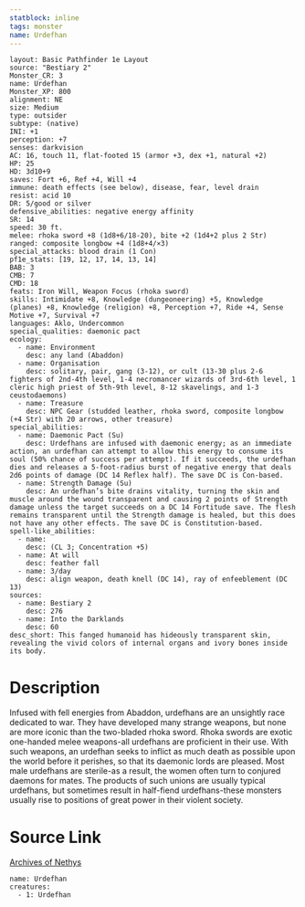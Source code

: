 ```yaml
---
statblock: inline
tags: monster
name: Urdefhan
---
```

```statblock
layout: Basic Pathfinder 1e Layout
source: "Bestiary 2"
Monster_CR: 3
name: Urdefhan
Monster_XP: 800
alignment: NE
size: Medium
type: outsider
subtype: (native)
INI: +1
perception: +7
senses: darkvision
AC: 16, touch 11, flat-footed 15 (armor +3, dex +1, natural +2)
HP: 25
HD: 3d10+9
saves: Fort +6, Ref +4, Will +4
immune: death effects (see below), disease, fear, level drain
resist: acid 10
DR: 5/good or silver
defensive_abilities: negative energy affinity
SR: 14
speed: 30 ft.
melee: rhoka sword +8 (1d8+6/18-20), bite +2 (1d4+2 plus 2 Str)
ranged: composite longbow +4 (1d8+4/×3)
special_attacks: blood drain (1 Con)
pf1e_stats: [19, 12, 17, 14, 13, 14]
BAB: 3
CMB: 7
CMD: 18
feats: Iron Will, Weapon Focus (rhoka sword)
skills: Intimidate +8, Knowledge (dungeoneering) +5, Knowledge (planes) +8, Knowledge (religion) +8, Perception +7, Ride +4, Sense Motive +7, Survival +7
languages: Aklo, Undercommon
special_qualities: daemonic pact
ecology:
  - name: Environment
    desc: any land (Abaddon)
  - name: Organisation
    desc: solitary, pair, gang (3-12), or cult (13-30 plus 2-6 fighters of 2nd-4th level, 1-4 necromancer wizards of 3rd-6th level, 1 cleric high priest of 5th-9th level, 8-12 skavelings, and 1-3 ceustodaemons)
  - name: Treasure
    desc: NPC Gear (studded leather, rhoka sword, composite longbow (+4 Str) with 20 arrows, other treasure)
special_abilities:
  - name: Daemonic Pact (Su)
    desc: Urdefhans are infused with daemonic energy; as an immediate action, an urdefhan can attempt to allow this energy to consume its soul (50% chance of success per attempt). If it succeeds, the urdefhan dies and releases a 5-foot-radius burst of negative energy that deals 2d6 points of damage (DC 14 Reflex half). The save DC is Con-based.
  - name: Strength Damage (Su)
    desc: An urdefhan’s bite drains vitality, turning the skin and muscle around the wound transparent and causing 2 points of Strength damage unless the target succeeds on a DC 14 Fortitude save. The flesh remains transparent until the Strength damage is healed, but this does not have any other effects. The save DC is Constitution-based.
spell-like_abilities:
  - name:
    desc: (CL 3; Concentration +5)
  - name: At will
    desc: feather fall
  - name: 3/day
    desc: align weapon, death knell (DC 14), ray of enfeeblement (DC 13)
sources:
  - name: Bestiary 2
    desc: 276
  - name: Into the Darklands
    desc: 60
desc_short: This fanged humanoid has hideously transparent skin, revealing the vivid colors of internal organs and ivory bones inside its body.
```
# Description
Infused with fell energies from Abaddon, urdefhans are an unsightly race dedicated to war. They have developed many strange weapons, but none are more iconic than the two-bladed rhoka sword. Rhoka swords are exotic one-handed melee weapons-all urdefhans are proficient in their use. With such weapons, an urdefhan seeks to inflict as much death as possible upon the world before it perishes, so that its daemonic lords are pleased. Most male urdefhans are sterile-as a result, the women often turn to conjured daemons for mates. The products of such unions are usually typical urdefhans, but sometimes result in half-fiend urdefhans-these monsters usually rise to positions of great power in their violent society.
# Source Link
[Archives of Nethys](https://aonprd.com/MonsterDisplay.aspx?ItemName=Urdefhan)
```encounter-table
name: Urdefhan
creatures:
  - 1: Urdefhan
```
